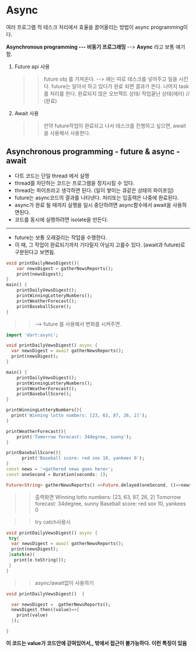 # Async

여러 프로그램 적 테스크 처리에서 효율을 끌어올리는 방법이
async programming이다.

**Asynchronous programming --- 비동기 프로그래밍**
--> **Async** 라고 보통 얘기함.

1. Future api 사용

   > > future obj 를 가져온다. --> 얘는 따로 테스크를 넣어주고 일을 시킨다.
   > > future는 알아서 하고 있다가 완료 되면 결과가 뜬다.
   > > 나머지 task를 처리를 한다.
   > > 완료되지 않은 오브젝트 상태/ 작업끝난 상태(에러) // (완료)

2. Await 사용
   > > 만약 future작업이 완료되고 나서 테스크를 진행하고 싶으면, await을 사용해서 사용한다.

## Asynchronous programming - future & async - await

- 다트 코드는 단일 thread 에서 실행
- thread를 차단하는 코드는 프로그램을 정지시킬 수 있다.
- thread는 파이프라고 생각하면 된다. (일이 쌓이는 큐같은 상태의 파이프임)
- future는 async코드의 결과를 나타낸다. 처리또는 입출력은 나중에 완료된다.
- async가 완료 될 때까지 실행을 일시 중단하려면 async함수에서 await을 사용하면된다.
- 코드를 동시에 실행하려면 isolate을 만든다.

---

- future는 보통 오래걸리는 작업을 수행한다.
- 이 때, 그 작업이 완료되기까지 기다릴지 아닐지 고를수 있다. (await과 future)로 구분된다고 보면됨.

```dart
void printDailyNewsDigest(){
    var newsDigest = gatherNewsReports();
    print(newsDigest);
}
main() {
    printDailyVewsDigest();
    printWinningLotteryNumbers();
    printWeatherForecast();
    printBaseballScore();
}
```

> > --> future 를 사용해서 변화를 시켜주면.

```dart
import 'dart:async';

void printDailyVewsDigest() async {
  var newsDigest = await gatherNewsReports();
  print(newsDigest);
}

main() {
    printDailyVewsDigest();
    printWinningLotteryNumbers();
    printWeatherForecast();
    printBaseballScore();
}

printWinningLotteryNumbers(){
  print('Winning lotto numbers: [23, 63, 87, 26, 2]');
}

printWeatherForecast(){
    print('Tomorrow forecast: 34degree, sunny');
}

printBaseballScore(){
      print('Baseball score: red sox 10, yankees 0');
}
const news = '<gathered news goes here>';
const oneSecond = Duration(seconds: 1);

Future<String> gatherNewsReports() =>Future.delayed(oneSecond, ()=>news);
```

> > 출력화면
> > Winning lotto numbers: [23, 63, 87, 26, 2]
> > Tomorrow forecast: 34degree, sunny
> > Baseball score: red sox 10, yankees 0
> > <gathered news goes here>

> > try catch사용시

```dart
void printDailyVewsDigest() async {
 try{
  var newsDigest = await gatherNewsReports();
  print(newsDigest);
 }catch(e){
   print(e.toString());
 }
}
```

> > async/await없이 사용하기

```dart
void printDailyVewsDigest()  {

  var newsDigest =  gatherNewsReports();
  newsDigest.then((value)=>{
    print(value)
  });

}
```

**이 코드는 value가 코드안에 갇혀있어서,, 밖에서 접근이 불가능하다. 이런 특징이 있음**
